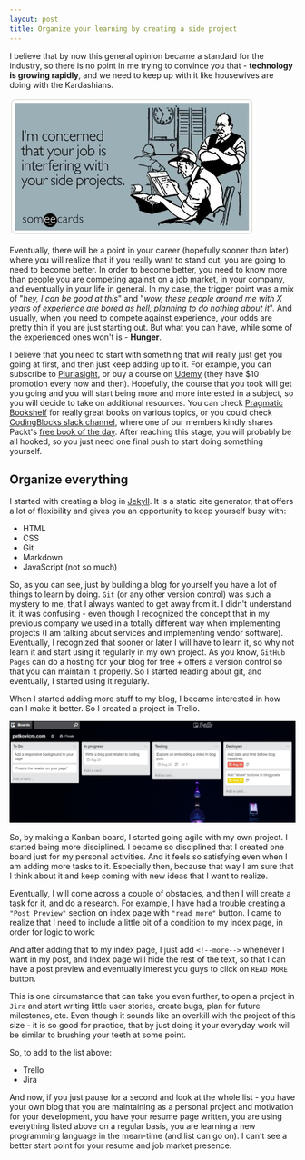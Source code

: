 ```yaml
---
layout: post
title: Organize your learning by creating a side project
---
```


I believe that by now this general opinion became a standard for the industry, so there is no point in me trying to convince you that - **technology is growing rapidly**, and we need to keep up with it like housewives are doing with the Kardashians.

![sideproject](/images/your-side-projects.jpg)

Eventually, there will be a point in your career (hopefully sooner than later) where you will realize that if you really want to stand out, you are going to need to become better. In order to become better, you need to know more than people you are competing against on a job market, in your company, and eventually in your life in general. In my case, the trigger point was a mix of "*hey, I can be good at this*" and "*wow, these people around me with X years of experience are bored as hell, planning to do nothing about it*". And usually, when you need to compete against experience, your odds are pretty thin if you are just starting out. But what you can have, while some of the experienced ones won't is - **Hunger**.  

<!--more-->

I believe that you need to start with something that will really just get you going at first, and then just keep adding up to it. For example, you can subscribe to [Plurlasight](https://www.pluralsight.com/ "Pluralsight"), or buy a course on [Udemy](https://www.udemy.com/ "Udemy") (they have $10 promotion every now and then). Hopefully, the course that you took will get you going and you will start being more and more interested in a subject, so you will decide to take on additional resources. You can check [Pragmatic Bookshelf](https://pragprog.com/ "Pragmatic Bookshelf") for really great books on various topics, or you could check [CodingBlocks slack channel](https://www.codingblocks.net/slack/ "CodingBlocks slack channel"), where one of our members kindly shares Packt's [free book of the day](https://www.packtpub.com/books/deal-of-the-day). After reaching this stage, you will probably be all hooked, so you just need one final push to start doing something yourself.

## Organize everything ##


I started with creating a blog in [Jekyll](https://jekyllrb.com/). It is a static site generator, that offers a lot of flexibility and gives you an opportunity to keep yourself busy with:

- HTML
- CSS
- Git
- Markdown
- JavaScript (not so much)

So, as you can see, just by building a blog for yourself you have a lot of things to learn by doing. `Git` (or any other version control) was such a mystery to me, that I always wanted to get away from it. I didn't understand it, it was confusing - even though I recognized the concept that in my previous company we used in a totally different way when implementing projects (I am talking about services and implementing vendor software). Eventually, I recognized that sooner or later I will have to learn it, so why not learn it and start using it regularly in my own project. As you know, `GitHub Pages` can do a hosting for your blog for free + offers a version control so that you can maintain it properly. So I started reading about git, and eventually, I started using it regularly.


When I started adding more stuff to my blog, I became interested in how can I make it better. So I created a project in Trello.

![trello](/images/trello-project.jpg)

So, by making a Kanban board, I started going agile with my own project. I started being more disciplined. I became so disciplined that I created one board just for my personal activities. And it feels so satisfying even when I am adding more tasks to it. Especially then, because that way I am sure that I think about it and keep coming with new ideas that I want to realize.

Eventually, I will come across a couple of obstacles, and then I will create a task for it, and do a research. For example, I have had a trouble creating a `"Post Preview"` section on index page with `"read more"` button. I came to realize that I need to include a little bit of a condition to my index page, in order for logic to work:

<script src="https://gist.github.com/petkovicm/62d886a3f296cc6d1e15a12e26f3b961.js"></script>

And after adding that to my index page, I just add `<!--more-->` whenever I want in my post, and Index page will hide the rest of the text, so that I can have a post preview and eventually interest you guys to click on `READ MORE` button.

This is one circumstance that can take you even further, to open a project in `Jira` and start writing little user stories, create bugs, plan for future milestones, etc. Even though it sounds like an overkill with the project of this size - it is so good for practice, that by just doing it your everyday work will be similar to brushing your teeth at some point.

So, to add to the list above:

- Trello
- Jira

And now, if you just pause for a second and look at the whole list - you have your own blog that you are maintaining as a personal project and motivation for your development, you have your resume page written, you are using everything listed above on a regular basis, you are learning a new programming language in the mean-time (and list can go on). I can't see a better start point for your resume and job market presence.
